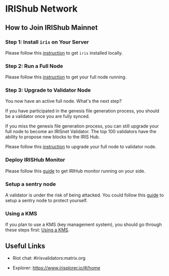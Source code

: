 # IRIShub Network

## How to Join IRIShub Mainnet

### Step 1: Install `iris` on Your Server

Please follow this [instruction](../software/How-to-install-Irishub.md) to get `iris` installed locally.

### Step 2: Run a Full Node

Please follow this [instruction](Full-Node.md) to get your full node running.


### Step 3: Upgrade to Validator Node

You now have an active full node. What's the next step? 

If you have participated in the genesis file generation process, you should be a validator once you are fully synced. 

If you miss the genesis file generation process, you can still upgrade your full node to become an IRISnet Validator. The top 100 validators have the ability to propose new blocks to the IRIS Hub. 

Please follow this [instruction](Validator-Node.md) to upgrade your full node to validator node.

### Deploy IRISHub Monitor

Please follow this [guide](../software/monitor.md) to get IRIHub monitor running on your side.

### Setup a sentry node

A validator is under the risk of being attacked. You could follow this [guide](../software/sentry.md) to setup a sentry node to protect yourself.

### Using a KMS
If you plan to use a KMS (key management system), you should go through these steps first: [Using a KMS](../software/kms/kms.md).

##  Useful Links

* Riot chat: #irisvalidators:matrix.org

* Explorer: https://www.irisplorer.io/#/home